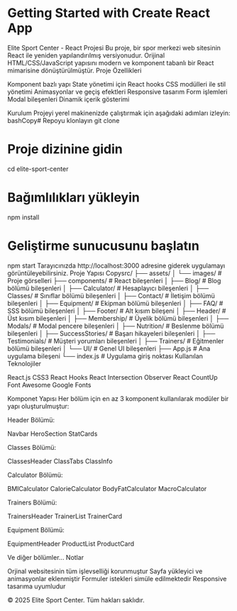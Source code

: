 # Getting Started with Create React App

Elite Sport Center - React Projesi
Bu proje, bir spor merkezi web sitesinin React ile yeniden yapılandırılmış versiyonudur. Orijinal HTML/CSS/JavaScript yapısını modern ve komponent tabanlı bir React mimarisine dönüştürülmüştür.
Proje Özellikleri

Komponent bazlı yapı
State yönetimi için React hooks
CSS modülleri ile stil yönetimi
Animasyonlar ve geçiş efektleri
Responsive tasarım
Form işlemleri
Modal bileşenleri
Dinamik içerik gösterimi

Kurulum
Projeyi yerel makinenizde çalıştırmak için aşağıdaki adımları izleyin:
bashCopy# Repoyu klonlayın
git clone <repo-url>

# Proje dizinine gidin
cd elite-sport-center

# Bağımlılıkları yükleyin
npm install

# Geliştirme sunucusunu başlatın
npm start
Tarayıcınızda http://localhost:3000 adresine giderek uygulamayı görüntüleyebilirsiniz.
Proje Yapısı
Copysrc/
├── assets/
│   └── images/       # Proje görselleri
├── components/       # React bileşenleri
│   ├── Blog/         # Blog bölümü bileşenleri
│   ├── Calculator/   # Hesaplayıcı bileşenleri
│   ├── Classes/      # Sınıflar bölümü bileşenleri
│   ├── Contact/      # İletişim bölümü bileşenleri
│   ├── Equipment/    # Ekipman bölümü bileşenleri
│   ├── FAQ/          # SSS bölümü bileşenleri
│   ├── Footer/       # Alt kısım bileşeni
│   ├── Header/       # Üst kısım bileşenleri
│   ├── Membership/   # Üyelik bölümü bileşenleri
│   ├── Modals/       # Modal pencere bileşenleri
│   ├── Nutrition/    # Beslenme bölümü bileşenleri
│   ├── SuccessStories/ # Başarı hikayeleri bileşenleri
│   ├── Testimonials/ # Müşteri yorumları bileşenleri
│   ├── Trainers/     # Eğitmenler bölümü bileşenleri
│   └── UI/           # Genel UI bileşenleri
├── App.js            # Ana uygulama bileşeni
└── index.js          # Uygulama giriş noktası
Kullanılan Teknolojiler

React.js
CSS3
React Hooks
React Intersection Observer
React CountUp
Font Awesome
Google Fonts

Komponet Yapısı
Her bölüm için en az 3 komponent kullanılarak modüler bir yapı oluşturulmuştur:

Header Bölümü:

Navbar
HeroSection
StatCards


Classes Bölümü:

ClassesHeader
ClassTabs
ClassInfo


Calculator Bölümü:

BMICalculator
CalorieCalculator
BodyFatCalculator
MacroCalculator


Trainers Bölümü:

TrainersHeader
TrainerList
TrainerCard


Equipment Bölümü:

EquipmentHeader
ProductList
ProductCard



Ve diğer bölümler...
Notlar

Orjinal websitesinin tüm işlevselliği korunmuştur
Sayfa yükleyici ve animasyonlar eklenmiştir
Formuler istekleri simüle edilmektedir
Responsive tasarıma uyumludur


© 2025 Elite Sport Center. Tüm hakları saklıdır.

